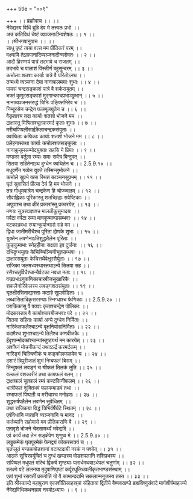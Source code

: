 +++
title = "००९"

+++
।। ब्रह्मोवाच ।। ।।  
नैवेद्यस्य विधिं ब्रूहि देव मे तत्त्वतः प्रभो ।।  
अन्नं कतिविधं चेष्टं व्यञ्जनादीन्यशेषतः ।। १ ।।  
।।श्रीभगवानुवाच ।। ।।  
साधु पृष्टं त्वया वत्स मम प्रीतिकरं परम् ।।  
वक्ष्यामि तेऽन्नपानादिव्यञ्जनादीन्यशेषतः ।। २ ।।  
आदौ हिरण्मयं पात्रं तदभावे च राजतम् ।।  
तदभावे च पालाशं विस्तीर्णं बहुसुन्दरम् ।। ३ ।।  
कचोलाः शतशः कार्याः पात्रे वै परितोऽनघ ।।  
तन्मध्ये व्यञ्जना देया नानाफलमयाः शुभाः ।। ४ ।।  
पायसं चन्द्रसङ्काशं पात्रे वै शर्करायुतम् ।।  
भक्तं कुमुदसङ्काशं मुद्गान्काचप्रभाञ्छुभान् ।। ५ ।।  
नानाव्यञ्जनसंरुद्धं त्रिभिः पङ्क्तिभिरेव च ।।  
निम्बूरसेन चन्द्रेण फलमूलयुतेन च ।। ६ ।।  
वैकृताश्च तदा कार्याः शतशो भोजने मम ।।  
द्राक्षास्तु मिश्रिताश्चूतकरमर्द कृताः शुभाः ।। ७ ।।  
मरीचपिप्पलीसार्द्रकैलाचन्द्रकसंयुताः ।।  
क्वाथिताः कथिकाः कार्याः शतशो भोजने मम ।। ८ ।।  
प्रलेहनास्तथा कार्याः कचोलशतसङ्कुलाः ।।  
नानाकुसुमसम्मोदयुक्ताः सहसि मे प्रियाः ।। ९ ।।  
मण्डका वर्तुला रम्याः समाः सर्वत्र बिन्दुवत् ।।  
सितया सहितेनाऽथ दुग्धेन क्वथितेन च ।। 2.5.9.१० ।।  
मधुवर्णेन गव्येन युक्ते तस्मिन्सुभोजने ।।  
कचोले सुप्रभे वत्स स्थितं काञ्चनसुप्रभम् ।। ११ ।।  
घृतं सुवासितं प्रीत्या देयं हि मम भोजने ।।  
तत्र गोधूमपात्रेण चन्द्रकेण हि चोज्ज्वलम् ।। १२ ।।  
सौवाह्लिकाः पूरिकास्तु शतच्छिद्राः सवेष्टिकाः ।।  
अपूपाश्च तथा क्षीरं प्रकारांस्तु प्रकारयेत् ।। १३ ।।  
मणयः सूत्रसञ्ज्ञाश्च मालतीकुसुमादयः ।।  
पर्पटा वर्पटा रम्या माषकूष्माण्डसम्भवाः ।। १४ ।।  
वटकान्नवधा रम्यान्कुर्यान्मासे सहे मम ।।  
द्विधा जातीमरीचैश्च पूरिता द्रोणके शुभाः ।। १५ ।।  
युक्तेन लवणेनाऽतिशुद्धतैलेन पूरिताः ।।  
कुङ्कुमाभाः स्नेहहीनाः सक्षता इव दुर्जनाः ।। १६ ।।  
दधिदुग्धयुताः केचिच्चिञ्चिणीचूतसम्भवाः ।।  
द्राक्षारसयुताः केचित्तथैवेक्षुरसैर्युताः ।। १७ ।।  
राजिका जलमध्यस्थास्तथाऽन्ये सितया सह ।।  
रसैश्चतुर्विधैश्चान्यैर्वटका नवधा मताः ।। १८ ।।  
वज्रप्रभाऽनुकणिकाचारबीजसुखारिकैः ।।  
शकलैर्नारिकेलस्य लवङ्गशतसंयुताः ।। १९ ।।  
घृतक्षीरसिताद्यास्ताः कटाहे सुप्रलोडिताः ।।  
लब्धासितादिकृसररम्याः स्निग्धाश्च फेणिकाः ।। 2.5.9.२० ।।  
पराकिकासु वै पक्वाः कृताश्चन्द्रेण पोलिकाः ।।  
मोदकास्तत्र वै कार्याश्चारबीजभवाः परे ।। २१ ।।  
सितया सहिताः कार्या अन्ये दुग्धेन निर्मिताः ।।  
नारिकेलफलैश्चाऽन्ये वृक्षनिर्यासनिर्मिताः ।। २२ ।।  
बदामैश्च शुभाश्चाऽन्ये तिलैश्च कणबीजकैः ।।  
ईदृशान्मोदकांश्चान्यांस्तुष्ट्यर्थं मम कारयेत् ।। २३ ।।  
अर्शोघ्नं मोचनीकन्दं तथाऽऽर्द्रं करमर्दकम् ।।  
नारिङ्गं चिञ्चिणीकं च कङ्कोलफलमेव च ।। २४ ।।  
दशारं त्रिपुरीजातं शुभं निम्बफलं बिसम् ।।  
तिन्दूफलं लवङ्गं च श्रीफलं तिलकं लुति ।। २५ ।।  
वल्कलं वंशकारीरं तथा कायफलं बलम् ।।  
द्राक्षाफलं चूतफलं रम्यं कण्टकिनीफलम् ।। २६ ।।  
धात्रीफलं शुक्तिभवं फलमम्बाडवं तथा ।।  
रम्भाफलं पिप्पली च मरीचाश्च मनोहराः ।। २७ ।।  
शुद्धसर्षपतैलेन लवणेन सुवेधितम् ।।  
तथा राजिकया विद्धं त्रिभिर्वर्षैर्घटे स्थितम् ।। २८ ।।  
एवंविधानि जातानि व्यञ्जनानि च मानद ।।  
कर्तव्यानि सहोमासे मम प्रीतिकराणि वै ।। २९ ।।  
एतादृशे भोजने चेदसामर्थ्यं भवेद्यदि ।।  
एवं कार्यं तदा तेन सङ्क्षेपेण शृणुष्व मे ।। 2.5.9.३० ।।  
लड्डूकमेकं घृतपूरमेकं फेनद्वयं कोकरसत्रयं च ।।  
घृतप्लुतं मण्डकषोडशानां वटाष्टदायी नरकं न पश्येत् ।। ३१ ।।  
आढकं सुचिरपर्युषितं च दुग्धं खण्डस्य षोडशपलानि शशिप्रभस्य ।।  
सर्पिष्पलं मधुपलं मरिचं द्विकर्षं शुण्ठ्याः पलार्धमथवाऽर्धपलं चतुर्णाम् ।। ३२ ।।  
श्लक्ष्णे पटे ललनया मृदुपाणिघृष्टां कर्पूरधूलिधवलीकृतभाण्डसंस्थाम् ।।  
एतां शुभां रसवतीं प्रकरोति यो वै कामान्ददामि सकलान्मनुजस्य तस्य ।। ३३ ।।  
इति श्रीस्कान्दे महापुराण एकाशीतिसाहस्र्यां संहितायां द्वितीये वैष्णवखण्डे ब्रह्मविष्णुसंवादे मार्गशीर्षमाहात्म्ये नैवेद्यविधिकथनन्नाम नवमोऽध्यायः ।। ९ ।।